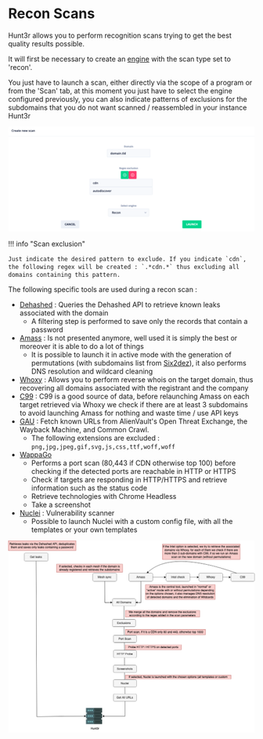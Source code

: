 # Recon Scans

Hunt3r allows you to perform recognition scans trying to get the best quality results possible.

It will first be necessary to create an [engine](../engines.md) with the scan type set to 'recon'.

You just have to launch a scan, either directly via the scope of a program or from the 'Scan' tab, at this moment you just have to select the engine configured previously, you can also indicate patterns of exclusions for the subdomains that you do not want scanned / reassembled in your instance Hunt3r

![](../../assets/images/create_scan.png)

!!! info "Scan exclusion"

    Just indicate the desired pattern to exclude. If you indicate `cdn`, the following regex will be created : `.*cdn.*` thus excluding all domains containing this pattern.

The following specific tools are used during a recon scan :

  - [Dehashed](https://dehashed.com/) : Queries the Dehashed API to retrieve known leaks associated with the domain
      - A filtering step is performed to save only the records that contain a password
  - [Amass](https://github.com/OWASP/Amass) : Is not presented anymore, well used it is simply the best or moreover it is able to do a lot of things
    - It is possible to launch it in active mode with the generation of permutations (with subdomains list from [Six2dez](https://gist.github.com/six2dez/ffc2b14d283e8f8eff6ac83e20a3c4b4/raw)), it also performs DNS resolution and wildcard cleaning
  - [Whoxy](https://www.whoxy.com/) : Allows you to perform reverse whois on the target domain, thus recovering all domains associated with the registrant and the company
  - [C99](https://api.c99.nl/) : C99 is a good source of data, before relaunching Amass on each target retrieved via Whoxy we check if there are at least 3 subdomains to avoid launching Amass for nothing and waste time / use API keys
  - [GAU](https://github.com/lc/gau) : Fetch known URLs from AlienVault's Open Threat Exchange, the Wayback Machine, and Common Crawl.
    - The following extensions are excluded : `png,jpg,jpeg,gif,svg,js,css,ttf,woff,woff`
  - [WappaGo](https://github.com/EasyRecon/WappaGo)
    - Performs a port scan (80,443 if CDN otherwise top 100) before checking if the detected ports are reachable in HTTP or HTTPS
    - Check if targets are responding in HTTP/HTTPS and retrieve information such as the status code
    - Retrieve technologies with Chrome Headless
    - Take a screenshot
  - [Nuclei](https://github.com/projectdiscovery/nuclei) : Vulnerability scanner
    - Possible to launch Nuclei with a custom config file, with all the templates or your own templates

![](../../assets/images/diagram_recon.png)